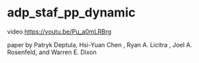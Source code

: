 # adp_staf_pp_dynamic

video https://youtu.be/Pu_a0mLRBrg

paper by Patryk Deptula, Hsi-Yuan Chen , Ryan A. Licitra , Joel A. Rosenfeld, and Warren E. Dixon
